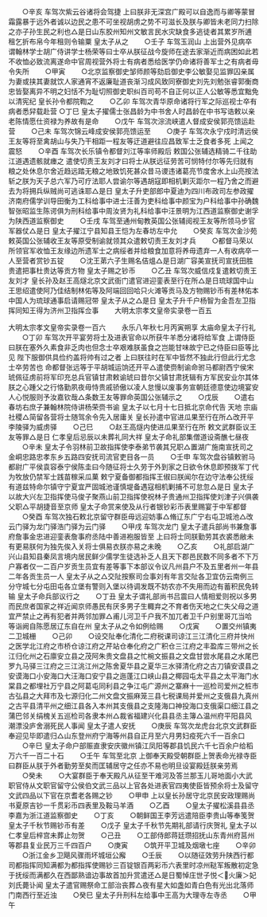 <!-- { "loadSidebar": true } -->
　　○辛亥  车驾次紫云谷诸将会驾捷  上曰朕非无深宫广殿可以自逸而与卿等蒙冒霜露暴于远外者诚以边民之患不可坐视胡虏之势不可滋长及朕与卿皆未老同力扫除之亦子孙生民之利也△是日山东胶州知州文敏言民水灾缺食多逃徒者其累岁所逋租乞折布帛今年租则令输粟  皇太子从之
　　○壬子  车驾玉润山  上出营外见病卒谓翰林学士胡广侍讲学士杨荣等曰士卒从朕征战今旋师在途去家渐近而病困如此若不收恤必致流离遂命中官周视营外将士有病者悉给医学仍命诸将善军士之有病者毋令失所
　　○甲寅
　　○北京监察御史邹师颜等劾启御史李公敏娶见监罪囚亲属为妻或挟其妻就饮人家通宵不返廉耻道丧渐习成风致同寮御史刘先刘勉张睿郭衡商忠皆娶离异不明之妇恬不为耻切照御史职纠百司苟不自正何以正人公敏等悉宜黜免以清宪纪  皇长孙令都院鞫之
　　○乙卯  车驾次青华原命诸将行军之际巡视士卒有病者悉舁载赴营
○丁巳  皇太子擢儒士张昌龄为中书舍人时昌龄在中书写诰敕以亲老陈情愿仕资禄为养故有是命　　
○戊午  车驾次淙流峡遣人督成安侯郭亮馈运赴营
　　○己未  车驾次锦云峰成安侯郭亮馈运至
　　○庚子  车驾次永宁戍时清远侯王友等将至禽胡山与失乃干相距一程友等迂道避往应昌致军士乏食者多死  上闻之震怒
　　○辛酉  车驾次长乐镇令都督刘江等率师殿后  敕国公张辅选精骑二千往助江道遇遗骸就瘗之  遣使切责王友刘才曰将士从朕远征劳苦可悯特付尔等先归就有粮之处休息尔舍近趋远踏无粮之地致饥死甚众昔马谡违诸葛亮节度舍水上山亮按法斩之朕为天子总六军乃可疗法耶人尝谕尔等遇胡寇即相机剿灭距尔一程乃舍之而避去为将拥兵纵贼尚可逃诛耶△是日  皇太子升吏部郎中夏迪为四川布政司左参政擢济南府儒学训导田衡为工科给事中进士汪善为吏科给事中颜宝为户科给事中孙确魏智张昭监生陈谔俱为刑科给事中周汝贤为礼科给事中汪景明为江西道监察御史谢孚为陕西道监察御史
　　○壬戌  车驾至通州甸教英国公张辅阅视王友等所领马步官军器仗△是日  皇太子擢江宁县知县王恺为左春坊左中允
　　○癸亥  车驾次金沙苑敕英国公张辅收王友等原受制谕就领其众遣敕切责王友刘才兵
　　○都督马荣以所领官军收恤王友缘边所遗军士之病绥者并给粮食加意将养毋遗弃一人有收病卒一人至营者赏钞五锭
　　○沈王苐六子生赐名佶熅△是日湖广容美宣抚司宣抚田胜贵遣把事杜贵达等贡方物  皇太子赐之钞币
　　○乙丑  车驾次威信戍复遣敕切责王友刘才  皇长孙及赵王高燧北京文武衙门遣官进迎銮表至行在所△是日琉球国中山王思绍遣使阿乃佳结制林佑等及阿端回回哈只火滩等贡马及方物赐钞币有差林佑本中国人为琉球通事启请赐冠带  皇太子从之△是日  皇太子升千户杨智为金吾左卫指挥同知王得为济州卫指挥佥事
　　大明太宗孝文皇帝实录卷一百五


大明太宗孝文皇帝实录卷一百六
　　永乐八年秋七月丙寅朔享  太庙命皇太子行礼
　　○丁卯  车驾次开平宴劳将士及进表官命以所获牛羊悉分诸将给军食  上谓侍臣曰朕在塞外久素食非乏肉也但念士卒艰难朕虽食之岂能甘味故宁已之侍臣曰臣等比见  陛下服御供具俭约盖将帅有过之者  上曰朕往时在军中皆然不独此行但此行尤念士卒劳苦也  命都督张远等于平胡城运饷还开平△遣使赍制谕命驸马都尉西宁侯宋琥佩征虏前将军印充总兵官镇甘肃敕谕琥曰昔尔父镇甘肃抚辑有方军民安业尔其体朕之心踵父之行恪勤夙夜毋恃贵戚骄傲以凌人怠慢以废事务宣朝廷德意使边境宴安人心悦服则予汝嘉钦哉△条数王友等罪命英国公张辅示之
　　○戊辰
　　○遣右春坊右庶子兼翰林院侍讲杨荣赍书谕  皇太子以七月十七日抵北京命代告  天地  宗庙  社稷△简留各营将士随驾余令先入居庸关  皇长孙遣中官进瓜果至行在所△改开平李陵驿为威虏驿
　　○己巳
　　○赵王高燧内使进瓜果至行在所  敕文武群臣议王友等罪△是日  仁孝皇后忌辰以未葬礼同大祥  皇太子命礼部集僧道设斋醮七昼夜
　　○辛未  皇太子令羽林前卫故指挥使李泰弟节袭其兄职△置湖广施南宣抚司之金峒忠路忠孝东乡五路四安抚司流官吏目各一员
　　○壬申  车驾次盘谷镇敕驸马都尉广平侯袁容泰宁侯陈圭曰今随征将士久劳于外到家之日欲令休息即预拨军丁代为牧放仍禁军士践苗稼采瓜菓  敕宁夏备御都指挥王俶曰朕闻尔在边守法奉公抚绥有道兹特命尔镇守宁夏宜严固城池谨慎堤备遇寇相机剿捕不可怠忽△是日  皇太子以故大兴左卫指挥使马俊子聚燕山前卫指挥使祝林子贵通州卫指挥使刘津子兴俱袭父职△平胡捷音至京师  皇太子命赏来使及从行者银钞彩币表里赐宴于中军都督
　　○癸酉  车驾次独石敕北京留守群臣毋远迎妨事△脩辽东广宁右屯卫城池△改云门驿为龙门驿浩门驿为云门驿
　　○甲戌  车驾次龙门  皇太子遣兵部尚书兼詹事府詹事金忠进迎銮表詹事府丞陆中善进袍服皆至  上曰将士同朕勤劳其衣裘悉敝未有更易朕何为独先俟入关将士俱易衣朕亦易之未晚
　　○乙亥
　　○礼部启湖广兴山县知县秦凤言境内居民鲜少儒学生徒选补乏人且天下郡邑民数不同多者不下万户寡者仅一二百户岁贡生员宜有差等事下本部议令议凡州县户不及五里者州一年县二年各贡生员一人  皇太子从之△交阯按察司佥事刘有年言交阯各卫宜仿云南例三分守城七分屯田屯各立堡有警则入堡以待调发既不妨农亦不失用而边有蓄积民免转输  皇太子命兵部议行之
　　○丁丑  皇太子谓礼部尚书吕震曰人情相爱则祝以多男而民庶者国家之祥近闻京师愚民有厌多男子生輙弃之不育者伤天地之仁失父母之道宜严禁止之再有犯者并两邻加罪△甫儿河卫千户我不加兀者卫千户别里哥兀当哈等诣阙自陈愿居辽东自在州  皇太子从之令如例给赐
　　○戊寅
　　○置交州镇夷二卫城栅
　　○己卯
　　○设交阯奉化清化二府税课司谅江三江清化三府并快州之医学北江府之市桥仓谅江府之芹站仓奉化府之广积仓三江府之丰盈库三带州之长江归化州之石廪安立县之茂阿朱贵文盘县之忙椀文振县之文盘甘尝水尾县之水尾巴罗九马驿三江府之三江洮江州之陈舍夏华县之夏华三水驿清化府之古刀镇安谟县之安谟海口小安海口大汪海口安宁县之迤蓬江口峡山县之椰园屯太平县之太平海门水棠县之都埋社万宁县之阿葛屯同利县之争江屯广源州之寨麻十一巡检司爱州之桩市古弘县之大拜市及七源归化二州文盘文振麻笼三县七税课局并爱州之支俄县九真州之古平县清平州之细江县各入本州其支俄县之支隆海口神投海口支俄渠口细江县之蒲巴邻关绢槐关五巡检司各隶本州△裁省福建兴化县县丞主簿△温州府平阳县风潮漂没庐舍溺死民人事闻  皇太子遣人安抚
　　○庚辰  车驾次龙虎台北京文武群臣奉迎见毕即遣归△山东登州府宁海等州县自正月至六月男妇疫死六千一百余口
　　○辛巳  皇太子命户部赈直隶安庆徽州镇江凤阳等郡县饥民六千七百余户给稻万六千一百二十石
　　○壬午  车驾至北京  上御奉天殿受朝群臣上贺表命光禄寺臣曰群臣从朕于外者勤劳至矣而匡辅居守之任亦不易也明旦设宴殿廷朕亲劳焉
　　○癸未
　　○大宴群臣于奉天殿凡从征至干难河及答兰那玉儿哥地面小大武职官侍从文职官留守公侯伯文武三品以上官各处进表官四夷使臣皆预余将士及留守文武四品以下官在京耆老各赐之钞
　　○甲申  上以皇长孙居守北京民安政理赐尚书夏原吉钞一千贯彩币四表里及鞍马羊酒
　　○乙酉
　　○皇太子擢松溪县县丞李嘉为浙江道监察御史
　　○丁亥
　　○朝鲜国王李芳远遣陪臣李贵山等奉笺贺  皇太子千秋节赐钞币有差
　　○戊子  皇太子千秋节先期礼部请行庆贺礼  皇太子以  仁孝皇后梓宫未葬止勿贺
　　○己丑
　　○工部侍郎蒋廷瓒招抚山东青州府莒州等郡县复业民万三千四百户
　　○庚寅
　　○筑开平卫城及烟墩七座
　　○辛卯
　　○浙江金乡卫飓风骤雨坏城垣公廨
　　○壬辰
　　○以随征效劳升陕西行都司都指挥同知满都为都指挥使赐钞三百锭银百两彩币六表里时凉州鞑军叛散初定急于抚绥而满都久在西鄙熟谙边事故首加升赏遣还△是日蜀悼庄世子悦＜火廉＞妃刘氏薨讣闻  皇太子遣官赐祭命工部治丧葬△夜有星大如盏如青白色有光出北落师门南西行至近浊
　　○癸巳  皇太子升刑科左给事中王高为大理寺左寺丞
　　○甲午
